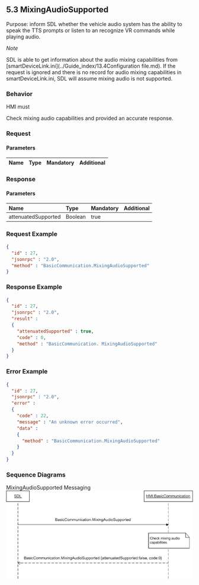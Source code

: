 ## 5.3 MixingAudioSupported

Purpose: inform SDL whether the vehicle audio system has the ability to speak the TTS prompts or listen to an recognize VR commands while playing audio.

_Note_

SDL is able to get information about the audio mixing capabilities from [smartDeviceLink.ini](../Guide_index/13.4Configuration file.md). If the request is ignored and there is no record for audio mixing capabilities in smartDeviceLink.ini, SDL will assume mixing audio is not supported.


### Behavior

HMI must

Check mixing audio capabilities and provided an accurate response.


### Request

#### Parameters

|Name|Type|Mandatory|Additional|
|:---|:---|:--------|:---------|

### Response

#### Parameters

|Name|Type|Mandatory|Additional|
|:---|:---|:--------|:---------|
|attenuatedSupported|Boolean|true||

### Request Example

```json
{
  "id" : 27,
  "jsonrpc" : "2.0",
  "method" : "BasicCommunication.MixingAudioSupported"
}
```

### Response Example

```json
{
  "id" : 27,
  "jsonrpc" : "2.0",
  "result" :
  {
    "attenuatedSupported" : true,
    "code" : 0,
    "method" : "BasicCommunication. MixingAudioSupported"
  }
}
```

### Error Example

```json
{
  "id" : 27,
  "jsonrpc" : "2.0",
  "error" :
  {
    "code" : 22,
    "message" : "An unknown error occurred",
    "data" :
    {
      "method" : "BasicCommunication.MixingAudioSupported"
    }
  }
}
```

### Sequence Diagrams

MixingAudioSupported Messaging
![Mixing Audio Supported](../Guide_assets/MixingAudioSupported.png)
